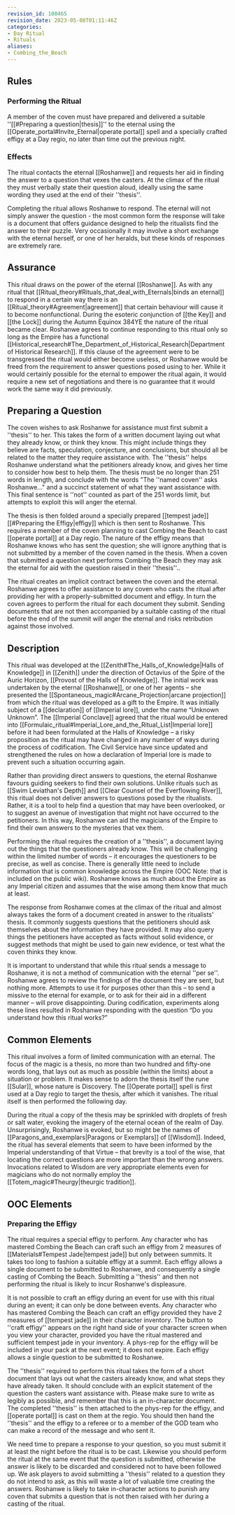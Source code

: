 ```yaml
---
revision_id: 100465
revision_date: 2023-05-08T01:11:46Z
categories:
- Day Ritual
- Rituals
aliases:
- Combing_the_Beach
---
```


## Rules

### Performing the Ritual
  A member of the coven must have prepared and delivered a suitable ''[[#Preparing a question|thesis]]'' to the eternal using the [[Operate_portal#Invite_Eternal|operate portal]] spell and a specially crafted effigy at a Day regio, no later than time out the previous night.

### Effects
The ritual contacts the eternal [[Roshanwe]] and requests her aid in finding the answer to a question that vexes the casters. At the climax of the ritual they must verbally state their question aloud, ideally using the same wording they used at the end of their ''thesis''. 

Completing the ritual allows Roshanwe to respond. The eternal will not simply answer the question - the most common form the response will take is a document that offers guidance designed to help the ritualists find the answer to their puzzle. Very occasionally it may involve a short exchange with the eternal herself, or one of her heralds, but these kinds of responses are extremely rare.
## Assurance
This ritual draws on the power of the eternal [[Roshanwe]]. As with any ritual that [[Ritual_theory#Rituals_that_deal_with_Eternals|binds an eternal]] to respond in a certain way there is an [[Ritual_theory#Agreement|agreement]] that certain behaviour will cause it to become nonfunctional. During the esoteric conjunction of [[the Key]] and [[the Lock]] during the Autumn Equinox 384YE the nature of the ritual became clear. Roshanwe agrees to continue responding to this ritual only so long as the Empire has a functional [[Historical_research#The_Department_of_Historical_Research|Department of Historical Research]]. If this clause of the agreement were to be transgressed the ritual would either become useless, or Roshanwe would be freed from the requirement to answer questions posed using to her. While it would certainly possible for the eternal to empower the ritual again, it would require a new set of negotiations and there is no guarantee that it would work the same way it did previously.
## Preparing a Question
The coven wishes to ask Roshanwe for assistance must first submit a ''thesis'' to her. This takes the form of a written document laying out what they already know, or think they know. This might include things they believe are facts, speculation, conjecture, and conclusions, but should all be related to the matter they require assistance with. The ''thesis'' helps Roshanwe understand what the petitioners already know, and gives her time to consider how best to help them. The thesis must be no longer than 251 words in length, and conclude with the words "The ''named coven'' asks Roshanwe..." and a succinct statement of what they want assistance with. This final sentence is ''not'' counted as part of the 251 words limit, but attempts to exploit this will anger the eternal.  

The thesis is then folded around a specially prepared [[tempest jade]] [[#Preparing the Effigy|effigy]] which is then sent to Roshanwe. This requires a member of the coven planning to cast Combing the Beach to cast [[operate portal]] at a Day regio. The nature of the effigy means that Roshanwe knows who has sent the question; she will ignore anything that is not submitted by a member of the coven named in the thesis. When a coven that submitted a question next performs Combing the Beach they may ask the eternal for aid with the question raised in their ''thesis''..

The ritual creates an implicit contract between the coven and the eternal. Roshanwe agrees to offer assistance to any coven who casts the ritual after providing her with a properly-submitted document and effigy. In turn the coven agrees to perform the ritual for each document they submit. Sending documents that are not then accompanied by a suitable casting of the ritual before the end of the summit will anger the eternal and risks retribution against those involved.

## Description
This ritual was developed at the [[Zenith#The_Halls_of_Knowledge|Halls of Knowledge]] in [[Zenith]] under the direction of Octavius of the Spire of the Auric Horizon, [[Provost of the Halls of Knowledge]]. The initial work was undertaken by the eternal [[Roshanwe]], or one of her agents – she presented the [[Spontaneous_magic#Arcane_Projection|arcane projection]] from which the ritual was developed as a gift to the Empire. It was initially subject of a [[declaration]] of [[Imperial lore]], under the name “Unknown Unknown”. The [[Imperial Conclave]] agreed that the ritual would be entered into [[Formulaic_ritual#Imperial_Lore_and_the_Ritual_List|Imperial lore]] before it had been formulated at the Halls of Knowledge – a risky proposition as the ritual may have changed in any number of ways during the process of codification. The Civil Service have since updated and strengthened the rules on how a declaration of Imperial lore is made to prevent such a situation occurring again.

Rather than providing direct answers to questions, the eternal Roshanwe favours guiding seekers to find their own solutions. Unlike rituals such as [[Swim Leviathan's Depth]] and [[Clear Counsel of the Everflowing River]], this ritual does not deliver answers to questions posed by the ritualists. Rather, it is a tool to help find a question that may have been overlooked, or to suggest an avenue of investigation that might not have occurred to the petitioners. In this way, Roshanwe can aid the magicians of the Empire to find their own answers to the mysteries that vex them.

Performing the ritual requires the creation of a ''thesis'', a document laying out the things that the questioners already know. This will be challenging within the limited number of words – it encourages the questioners to be precise, as well as concise. There is generally little need to include information that is common knowledge across the Empire (OOC Note: that is included on the public wiki). Roshanwe knows as much about the Empire as any Imperial citizen and assumes that the wise among them know that much at least.

The response from Roshanwe comes at the climax of the ritual and almost always takes the form of a document created in answer to the ritualists' thesis. It commonly suggests questions that the petitioners should ask themselves about the information they have provided. It may also query things the petitioners have accepted as facts without solid evidence, or suggest methods that might be used to gain new evidence, or test what the coven thinks they know. 

It is important to understand that while this ritual sends a message to Roshanwe, it is not a method of communication with the eternal ''per se''. Roshanwe agrees to review the findings of the document they are sent, but nothing more. Attempts to use it for purposes other than this – to send a missive to the eternal for example, or to ask for their aid in a different manner – will prove disappointing. During codification, experiments along these lines resulted in Roshanwe responding with the question “Do you understand how this ritual works?”

## Common Elements
This ritual involves a form of limited communication with an eternal. The focus of the magic is a thesis, no more than two hundred and fifty-one words long, that lays out as much as possible (within the limits) about a situation or problem. It makes sense to adorn the thesis itself the rune [[Sular]], whose nature is Discovery. The [[Operate portal]] spell is first used at a Day regio to target the thesis, after which it vanishes. The ritual itself is then performed the following day.

During the ritual a copy of the thesis may be sprinkled with droplets of fresh or salt water, evoking the imagery of the eternal ocean of the realm of Day. Unsurprisingly, Roshanwe is evoked, but so might be the names of [[Paragons_and_exemplars|Paragons or Exemplars]] of [[Wisdom]]. Indeed, the ritual has several elements that seem to have been informed by the Imperial understanding of that Virtue – that brevity is a tool of the wise, that locating the correct questions are more important than the wrong answers. Invocations related to Wisdom are very appropriate elements even for magicians who do not normally employ the [[Totem_magic#Theurgy|theurgic tradition]]. 


## OOC Elements
### Preparing the Effigy
The ritual requires a special effigy to perform. Any character who has mastered Combing the Beach can craft such an effigy from 2 measures of [[Materials#Tempest Jade|tempest jade]] but only between summits. It takes too long to fashion a suitable effigy at a summit. Each effigy allows a single document to be submitted to Roshanwe, and consequently a single casting of Combing the Beach. Submitting a ''thesis'' and then not performing the ritual is likely to incur Roshanwe's displeasure. 

It is not possible to craft an effigy during an event for use with this ritual during an event; it can only be done between events. Any character who has mastered Combing the Beach can craft an effigy provided they have 2 measures of [[tempest jade]] in their character inventory. The button to ''craft effigy'' appears on the right hand side of your character screen when you view your character, provided you have the ritual mastered and sufficient tempest jade in your inventory. A phys-rep for the effigy will be included in your pack at the next event; it does not expire. Each effigy allows a single question to be submitted to Roshanwe.

The ''thesis'' required to perform this ritual takes the form of a short document that lays out what the casters already know, and what steps they have already taken. It should conclude with an explicit statement of the question the casters want assistance with.  Please make sure to write as legibly as possible, and remember that this is an in-character document. The completed ''thesis'' is then attached to the phys-rep for the effigy, and [[operate portal]] is cast on them at the regio. You should then hand the ''thesis'' and the effigy to a referee or to a member of the GOD team who can make a record of the message and who sent it.

We need time to prepare a response to your question, so you must submit it at least the night before the ritual is to be cast. Likewise you should perform the ritual at the same event that the question is submitted, otherwise the answer is likely to be discarded and considered not to have been followed up. We ask players to avoid submitting a ''thesis'' related to a question they do not intend to ask, as this will waste a lot of valuable time creating the answers. Roshanwe is likely to take in-character actions to punish any coven that submits a question that is not then raised with her during a casting of the ritual.

